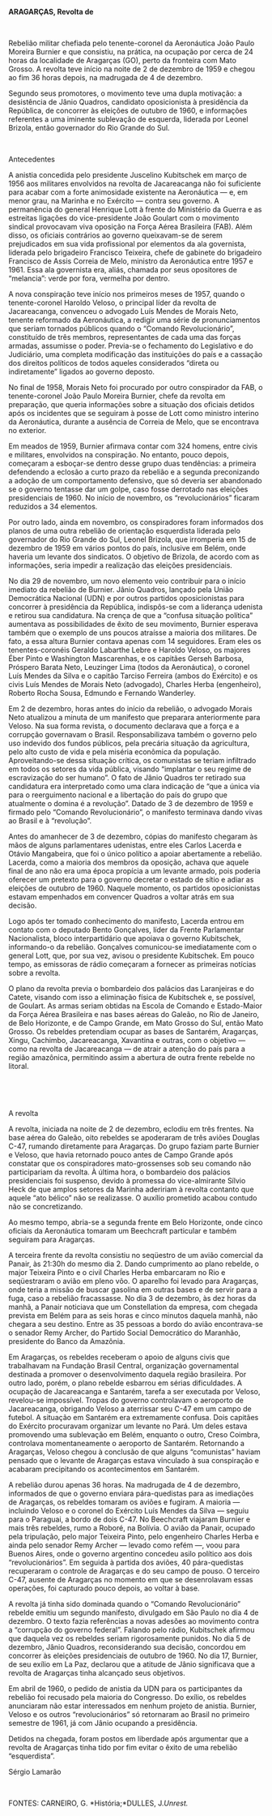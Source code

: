 **ARAGARÇAS, Revolta de**

 

Rebelião militar chefiada pelo tenente-coronel da Aeronáutica João Paulo
Moreira Burnier e que consistiu, na prática, na ocupação por cerca de 24
horas da localidade de Aragarças (GO), perto da fronteira com Mato
Grosso. A revolta teve início na noite de 2 de dezembro de 1959 e chegou
ao fim 36 horas depois, na madrugada de 4 de dezembro.

Segundo seus promotores, o movimento teve uma dupla motivação: a
desistência de Jânio Quadros, candidato oposicionista à presidência da
República, de concorrer às eleições de outubro de 1960, e informações
referentes a uma iminente sublevação de esquerda, liderada por Leonel
Brizola, então governador do Rio Grande do Sul.

 

Antecedentes

A anistia concedida pelo presidente Juscelino Kubitschek em março de
1956 aos militares envolvidos na revolta de Jacareacanga não foi
suficiente para acabar com a forte animosidade existente na Aeronáutica
— e, em menor grau, na Marinha e no Exército — contra seu governo. A
permanência do general Henrique Lott à frente do Ministério da Guerra e
as estreitas ligações do vice-presidente João Goulart com o movimento
sindical provocavam viva oposição na Força Aérea Brasileira (FAB). Além
disso, os oficiais contrários ao governo queixavam-se de serem
prejudicados em sua vida profissional por elementos da ala governista,
liderada pelo brigadeiro Francisco Teixeira, chefe de gabinete do
brigadeiro Francisco de Assis Correia de Melo, ministro da Aeronáutica
entre 1957 e 1961. Essa ala governista era, aliás, chamada por seus
opositores de “melancia”: verde por fora, vermelha por dentro.

A nova conspiração teve início nos primeiros meses de 1957, quando o
tenente-coronel Haroldo Veloso, o principal líder da revolta de
Jacareacanga, convenceu o advogado Luís Mendes de Morais Neto, tenente
reformado da Aeronáutica, a redigir uma série de pronunciamentos que
seriam tornados públicos quando o “Comando Revolucionário”, constituído
de três membros, representantes de cada uma das forças armadas,
assumisse o poder. Previa-se o fechamento do Legislativo e do
Judiciário, uma completa modificação das instituições do país e a
cassação dos direitos políticos de todos aqueles considerados “direta ou
indiretamente” ligados ao governo deposto.

No final de 1958, Morais Neto foi procurado por outro conspirador da
FAB, o tenente-coronel João Paulo Moreira Burnier, chefe da revolta em
preparação, que queria informações sobre a situação dos oficiais detidos
após os incidentes que se seguiram à posse de Lott como ministro
interino da Aeronáutica, durante a ausência de Correia de Melo, que se
encontrava no exterior.

Em meados de 1959, Burnier afirmava contar com 324 homens, entre civis e
militares, envolvidos na conspiração. No entanto, pouco depois,
começaram a esboçar-se dentro desse grupo duas tendências: a primeira
defendendo a eclosão a curto prazo da rebelião e a segunda preconizando
a adoção de um comportamento defensivo, que só deveria ser abandonado se
o governo tentasse dar um golpe, caso fosse derrotado nas eleições
presidenciais de 1960. No início de novembro, os “revolucionários”
ficaram reduzidos a 34 elementos.

Por outro lado, ainda em novembro, os conspiradores foram informados dos
planos de uma outra rebelião de orientação esquerdista liderada pelo
governador do Rio Grande do Sul, Leonel Brizola, que irromperia em 15 de
dezembro de 1959 em vários pontos do país, inclusive em Belém, onde
haveria um levante dos sindicatos. O objetivo de Brizola, de acordo com
as informações, seria impedir a realização das eleições presidenciais.

No dia 29 de novembro, um novo elemento veio contribuir para o início
imediato da rebelião de Burnier. Jânio Quadros, lançado pela União
Democrática Nacional (UDN) e por outros partidos oposicionistas para
concorrer à presidência da República, indispôs-se com a liderança
udenista e retirou sua candidatura. Na crença de que a “confusa situação
política” aumentava as possibilidades de êxito de seu movimento, Burnier
esperava também que o exemplo de uns poucos atraísse a maioria dos
militares. De fato, a essa altura Burnier contava apenas com 14
seguidores. Eram eles os tenentes-coronéis Geraldo Labarthe Lebre e
Haroldo Veloso, os majores Éber Pinto e Washington Mascarenhas, e os
capitães Gerseh Barbosa, Próspero Barata Neto, Leuzinger Lima (todos da
Aeronáutica), o coronel Luís Mendes da Silva e o capitão Tarciso
Ferreira (ambos do Exército) e os civis Luís Mendes de Morais Neto
(advogado), Charles Herba (engenheiro), Roberto Rocha Sousa, Edmundo e
Fernando Wanderley.

Em 2 de dezembro, horas antes do início da rebelião, o advogado Morais
Neto atualizou a minuta de um manifesto que preparara anteriormente para
Veloso. Na sua forma revista, o documento declarava que a força e a
corrupção governavam o Brasil. Responsabilizava também o governo pelo
uso indevido dos fundos públicos, pela precária situação da agricultura,
pelo alto custo de vida e pela miséria econômica da população.
Aproveitando-se dessa situação crítica, os comunistas se teriam
infiltrado em todos os setores da vida pública, visando “implantar o seu
regime de escravização do ser humano”. O fato de Jânio Quadros ter
retirado sua candidatura era interpretado como uma clara indicação de
“que a única via para o reerguimento nacional e a libertação do país do
grupo que atualmente o domina é a revolução”. Datado de 3 de dezembro de
1959 e firmado pelo “Comando Revolucionário”, o manifesto terminava
dando vivas ao Brasil e à “revolução”.

Antes do amanhecer de 3 de dezembro, cópias do manifesto chegaram às
mãos de alguns parlamentares udenistas, entre eles Carlos Lacerda e
Otávio Mangabeira, que foi o único político a apoiar abertamente a
rebelião. Lacerda, como a maioria dos membros da oposição, achava que
aquele final de ano não era uma época propícia a um levante armado, pois
poderia oferecer um pretexto para o governo decretar o estado de sítio e
adiar as eleições de outubro de 1960. Naquele momento, os partidos
oposicionistas estavam empenhados em convencer Quadros a voltar atrás em
sua decisão.

Logo após ter tomado conhecimento do manifesto, Lacerda entrou em
contato com o deputado Bento Gonçalves, líder da Frente Parlamentar
Nacionalista, bloco interpartidário que apoiava o governo Kubitschek,
informando-o da rebelião. Gonçalves comunicou-se imediatamente com o
general Lott, que, por sua vez, avisou o presidente Kubitschek. Em pouco
tempo, as emissoras de rádio começaram a fornecer as primeiras notícias
sobre a revolta.

O plano da revolta previa o bombardeio dos palácios das Laranjeiras e do
Catete, visando com isso a eliminação física de Kubitschek e, se
possível, de Goulart. As armas seriam obtidas na Escola de Comando e
Estado-Maior da Força Aérea Brasileira e nas bases aéreas do Galeão, no
Rio de Janeiro, de Belo Horizonte, e de Campo Grande, em Mato Grosso do
Sul, então Mato Grosso. Os rebeldes pretendiam ocupar as bases de
Santarém, Aragarças, Xingu, Cachimbo, Jacareacanga, Xavantina e outras,
com o objetivo — como na revolta de Jacareacanga — de atrair a atenção
do país para a região amazônica, permitindo assim a abertura de outra
frente rebelde no litoral.

 

 

A revolta

A revolta, iniciada na noite de 2 de dezembro, eclodiu em três frentes.
Na base aérea do Galeão, oito rebeldes se apoderaram de três aviões
Douglas C-47, rumando diretamente para Aragarças. Do grupo faziam parte
Burnier e Veloso, que havia retornado pouco antes de Campo Grande após
constatar que os conspiradores mato-grossenses sob seu comando não
participariam da revolta. À última hora, o bombardeio dos palácios
presidenciais foi suspenso, devido à promessa do vice-almirante Sílvio
Heck de que amplos setores da Marinha adeririam à revolta contanto que
aquele “ato bélico” não se realizasse. O auxílio prometido acabou
contudo não se concretizando.

Ao mesmo tempo, abria-se a segunda frente em Belo Horizonte, onde cinco
oficiais da Aeronáutica tomaram um Beechcraft particular e também
seguiram para Aragarças.

A terceira frente da revolta consistiu no seqüestro de um avião
comercial da Panair, às 21:30h do mesmo dia 2. Dando cumprimento ao
plano rebelde, o major Teixeira Pinto e o civil Charles Herba embarcaram
no Rio e seqüestraram o avião em pleno vôo. O aparelho foi levado para
Aragarças, onde teria a missão de buscar gasolina em outras bases e de
servir para a fuga, caso a rebelião fracassasse. No dia 3 de dezembro,
às dez horas da manhã, a Panair noticiava que um Constellation da
empresa, com chegada prevista em Belém para as seis horas e cinco
minutos daquela manhã, não chegara a seu destino. Entre as 35 pessoas a
bordo do avião encontrava-se o senador Remy Archer, do Partido Social
Democrático do Maranhão, presidente do Banco da Amazônia.

Em Aragarças, os rebeldes receberam o apoio de alguns civis que
trabalhavam na Fundação Brasil Central, organização governamental
destinada a promover o desenvolvimento daquela região brasileira. Por
outro lado, porém, o plano rebelde esbarrou em sérias dificuldades. A
ocupação de Jacareacanga e Santarém, tarefa a ser executada por Veloso,
revelou-se impossível. Tropas do governo controlavam o aeroporto de
Jacareacanga, obrigando Veloso a aterrissar seu C-47 em um campo de
futebol. A situação em Santarém era extremamente confusa. Dois capitães
do Exército procuravam organizar um levante no Pará. Um deles estava
promovendo uma sublevação em Belém, enquanto o outro, Creso Coimbra,
controlava momentaneamente o aeroporto de Santarém. Retornando a
Aragarças, Veloso chegou à conclusão de que alguns “comunistas” haviam
pensado que o levante de Aragarças estava vinculado à sua conspiração e
acabaram precipitando os acontecimentos em Santarém.

A rebelião durou apenas 36 horas. Na madrugada de 4 de dezembro,
informados de que o governo enviara pára-quedistas para as imediações de
Aragarças, os rebeldes tomaram os aviões e fugiram. A maioria —
incluindo Veloso e o coronel do Exército Luís Mendes da Silva — seguiu
para o Paraguai, a bordo de dois C-47. No Beechcraft viajaram Burnier e
mais três rebeldes, rumo a Roboré, na Bolívia. O avião da Panair,
ocupado pela tripulação, pelo major Teixeira Pinto, pelo engenheiro
Charles Herba e ainda pelo senador Remy Archer — levado como refém —,
voou para Buenos Aires, onde o governo argentino concedeu asilo político
aos dois “revolucionários”. Em seguida à partida dos aviões, 40
pára-quedistas recuperaram o controle de Aragarças e do seu campo de
pouso. O terceiro C-47, ausente de Aragarças no momento em que se
desenrolavam essas operações, foi capturado pouco depois, ao voltar à
base.

A revolta já tinha sido dominada quando o “Comando Revolucionário”
rebelde emitiu um segundo manifesto, divulgado em São Paulo no dia 4 de
dezembro. O texto fazia referências a novas adesões ao movimento contra
a “corrupção do governo federal”. Falando pelo rádio, Kubitschek afirmou
que daquela vez os rebeldes seriam rigorosamente punidos. No dia 5 de
dezembro, Jânio Quadros, reconsiderando sua decisão, concordou em
concorrer às eleições presidenciais de outubro de 1960. No dia 17,
Burnier, de seu exílio em La Paz, declarou que a atitude de Jânio
significava que a revolta de Aragarças tinha alcançado seus objetivos.

Em abril de 1960, o pedido de anistia da UDN para os participantes da
rebelião foi recusado pela maioria do Congresso. Do exílio, os rebeldes
anunciaram não estar interessados em nenhum projeto de anistia. Burnier,
Veloso e os outros “revolucionários” só retornaram ao Brasil no primeiro
semestre de 1961, já com Jânio ocupando a presidência.

Detidos na chegada, foram postos em liberdade após argumentar que a
revolta de Aragarças tinha tido por fim evitar o êxito de uma rebelião
“esquerdista”.

Sérgio Lamarão

 

FONTES: CARNEIRO, G. *História;*DULLES, J.*Unrest.*

 

